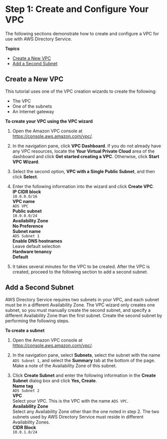 # Step 1: Create and Configure Your VPC<a name="gsg_create_vpc"></a>

The following sections demonstrate how to create and configure a VPC for use with AWS Directory Service\.

**Topics**
+ [Create a New VPC](#create_vpc)
+ [Add a Second Subnet](#add_subnet)

## Create a New VPC<a name="create_vpc"></a>

This tutorial uses one of the VPC creation wizards to create the following:
+ The VPC
+ One of the subnets
+ An Internet gateway

**To create your VPC using the VPC wizard**

1. Open the Amazon VPC console at [https://console\.aws\.amazon\.com/vpc/](https://console.aws.amazon.com/vpc/)\.

1. In the navigation pane, click **VPC Dashboard**\. If you do not already have any VPC resources, locate the **Your Virtual Private Cloud** area of the dashboard and click **Get started creating a VPC**\. Otherwise, click **Start VPC Wizard**\.

1. Select the second option, **VPC with a Single Public Subnet**, and then click **Select**\.

1. Enter the following information into the wizard and click **Create VPC**\.  
**IP CIDR block**  
`10.0.0.0/16`  
**VPC name**  
`ADS VPC`  
**Public subnet**  
`10.0.0.0/24`  
**Availability Zone**  
**No Preference**  
**Subnet name**  
`ADS Subnet 1`  
**Enable DNS hostnames**  
Leave default selection  
**Hardware tenancy**  
**Default**

1. It takes several minutes for the VPC to be created\. After the VPC is created, proceed to the following section to add a second subnet\.

## Add a Second Subnet<a name="add_subnet"></a>

AWS Directory Service requires two subnets in your VPC, and each subnet must be in a different Availability Zone\. The VPC wizard only creates one subnet, so you must manually create the second subnet, and specify a different Availability Zone than the first subnet\. Create the second subnet by performing the following steps\.

**To create a subnet**

1. Open the Amazon VPC console at [https://console\.aws\.amazon\.com/vpc/](https://console.aws.amazon.com/vpc/)\.

1. In the navigation pane, select **Subnets**, select the subnet with the name `ADS Subnet 1`, and select the **Summary** tab at the bottom of the page\. Make a note of the Availability Zone of this subnet\.

1. Click **Create Subnet** and enter the following information in the **Create Subnet** dialog box and click **Yes, Create**\.  
**Name tag**  
`ADS Subnet 2`  
**VPC**  
Select your VPC\. This is the VPC with the name `ADS VPC`\.  
**Availability Zone**  
Select any Availability Zone other than the one noted in step 2\. The two subnets used by AWS Directory Service must reside in different Availability Zones\.  
**CIDR Block**  
`10.0.1.0/24`